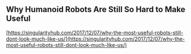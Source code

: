 ## Why Humanoid Robots Are Still So Hard to Make Useful
  
  [https://singularityhub.com/2017/12/07/why-the-most-useful-robots-still-dont-look-much-like-us/](https://singularityhub.com/2017/12/07/why-the-most-useful-robots-still-dont-look-much-like-us/)